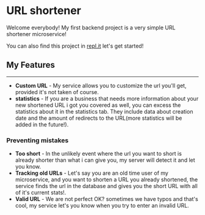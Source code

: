 # URL shortener

Welcome everybody! My first backend project is a very simple URL shortener microservice!

You can also find this project in [repl.it](https://yairderry.github.io/pre-course-2021-final-boilerplate/src/index)
let's get started!

## My Features

---

- **Custom URL** - My service allows you to customize the url you'll get, provided it's not taken of course.
- **statistics** - If you are a business that needs more information about your new shortened URL i got you covered as well, you can excess the statistics about it in the statistics tab. They include data about creation date and the amount of redirects to the URL(more statistics will be added in the future!).

### Preventing mistakes

- **Too short** - In the unlikely event where the url you want to short is already shorter than what i can give you, my server will detect it and let you know.
- **Tracking old URLs** - Let's say you are an old time user of my microservice, and you want to shorten a URL you already shortened, the service finds the url in the database and gives you the short URL with all of it's current stats!.
- **Valid URL** - We are not perfect OK? sometimes we have typos and that's cool, my service let's you know when you try to enter an invalid URL.
